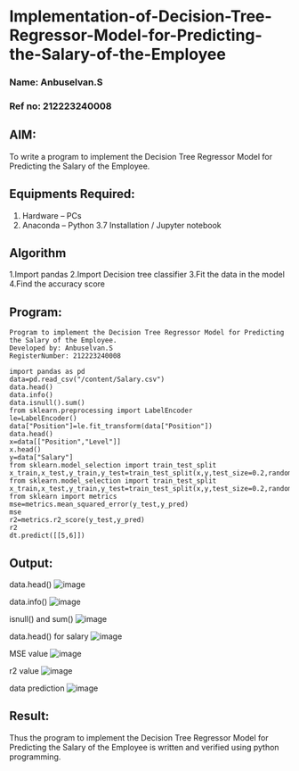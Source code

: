 # Implementation-of-Decision-Tree-Regressor-Model-for-Predicting-the-Salary-of-the-Employee
### Name: Anbuselvan.S
### Ref no: 212223240008
## AIM:
To write a program to implement the Decision Tree Regressor Model for Predicting the Salary of the Employee.

## Equipments Required:
1. Hardware – PCs
2. Anaconda – Python 3.7 Installation / Jupyter notebook

## Algorithm

1.Import pandas
2.Import Decision tree classifier
3.Fit the data in the model
4.Find the accuracy score

## Program:
```
Program to implement the Decision Tree Regressor Model for Predicting the Salary of the Employee.
Developed by: Anbuselvan.S
RegisterNumber: 212223240008
```
```
import pandas as pd
data=pd.read_csv("/content/Salary.csv")
data.head()
data.info()
data.isnull().sum()
from sklearn.preprocessing import LabelEncoder
le=LabelEncoder()
data["Position"]=le.fit_transform(data["Position"])
data.head()
x=data[["Position","Level"]]
x.head()
y=data["Salary"]
from sklearn.model_selection import train_test_split
x_train,x_test,y_train,y_test=train_test_split(x,y,test_size=0.2,random_state=2)
from sklearn.model_selection import train_test_split
x_train,x_test,y_train,y_test=train_test_split(x,y,test_size=0.2,random_state=2)
from sklearn import metrics
mse=metrics.mean_squared_error(y_test,y_pred) 
mse
r2=metrics.r2_score(y_test,y_pred)
r2
dt.predict([[5,6]])
```
## Output:
data.head()
![image](https://github.com/Loshini2301/Implementation-of-Decision-Tree-Regressor-Model-for-Predicting-the-Salary-of-the-Employee/assets/150007305/30d5e0dd-3b8e-4a09-a19c-c1fe5cafb341)

data.info()
![image](https://github.com/Loshini2301/Implementation-of-Decision-Tree-Regressor-Model-for-Predicting-the-Salary-of-the-Employee/assets/150007305/fcbca096-a889-4dcc-b90b-ecff666ea9c4)

isnull() and sum()
![image](https://github.com/Loshini2301/Implementation-of-Decision-Tree-Regressor-Model-for-Predicting-the-Salary-of-the-Employee/assets/150007305/872d7256-c134-4b8e-a139-66a2f8df9739)

data.head() for salary
![image](https://github.com/Loshini2301/Implementation-of-Decision-Tree-Regressor-Model-for-Predicting-the-Salary-of-the-Employee/assets/150007305/e4fa7263-7f94-480e-91f5-89677b3cbf07)

MSE value
![image](https://github.com/Loshini2301/Implementation-of-Decision-Tree-Regressor-Model-for-Predicting-the-Salary-of-the-Employee/assets/150007305/b5ed4766-9036-4279-b06a-0aa89d6f9f95)

r2 value
![image](https://github.com/Loshini2301/Implementation-of-Decision-Tree-Regressor-Model-for-Predicting-the-Salary-of-the-Employee/assets/150007305/3941f20a-ef83-43d5-b989-60513a62c039)

data prediction
![image](https://github.com/Loshini2301/Implementation-of-Decision-Tree-Regressor-Model-for-Predicting-the-Salary-of-the-Employee/assets/150007305/2beb5cc3-d7de-4537-a36e-3a9cac3de71a)

## Result:
Thus the program to implement the Decision Tree Regressor Model for Predicting the Salary of the Employee is written and verified using python programming.

